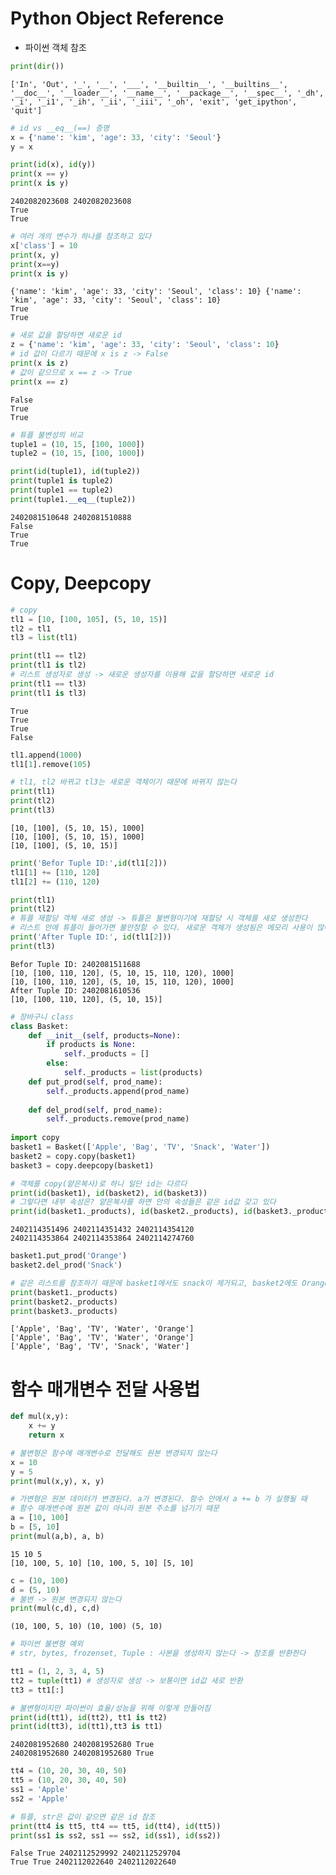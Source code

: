 # Python Object Reference
- 파이썬 객체 참조


```python
print(dir())
```

    ['In', 'Out', '_', '__', '___', '__builtin__', '__builtins__', '__doc__', '__loader__', '__name__', '__package__', '__spec__', '_dh', '_i', '_i1', '_ih', '_ii', '_iii', '_oh', 'exit', 'get_ipython', 'quit']
    


```python
# id vs __eq__(==) 증명
x = {'name': 'kim', 'age': 33, 'city': 'Seoul'}
y = x

print(id(x), id(y))
print(x == y)
print(x is y)
```

    2402082023608 2402082023608
    True
    True
    


```python
# 여러 개의 변수가 하나를 참조하고 있다
x['class'] = 10
print(x, y)
print(x==y)
print(x is y)
```

    {'name': 'kim', 'age': 33, 'city': 'Seoul', 'class': 10} {'name': 'kim', 'age': 33, 'city': 'Seoul', 'class': 10}
    True
    True
    


```python
# 새로 값을 할당하면 새로운 id
z = {'name': 'kim', 'age': 33, 'city': 'Seoul', 'class': 10}
# id 값이 다르기 때문에 x is z -> False
print(x is z)
# 값이 같으므로 x == z -> True
print(x == z)
```

    False
    True
    True
    


```python
# 튜플 불변성의 비교
tuple1 = (10, 15, [100, 1000])
tuple2 = (10, 15, [100, 1000])

print(id(tuple1), id(tuple2))
print(tuple1 is tuple2)
print(tuple1 == tuple2)
print(tuple1.__eq__(tuple2))
```

    2402081510648 2402081510888
    False
    True
    True
    

# Copy, Deepcopy


```python
# copy
tl1 = [10, [100, 105], (5, 10, 15)]
tl2 = tl1
tl3 = list(tl1)

print(tl1 == tl2)
print(tl1 is tl2)
# 리스트 생성자로 생성 -> 새로운 생성자를 이용해 값을 할당하면 새로운 id
print(tl1 == tl3)
print(tl1 is tl3)
```

    True
    True
    True
    False
    


```python
tl1.append(1000)
tl1[1].remove(105)

# tl1, tl2 바뀌고 tl3는 새로운 객체이기 때문에 바뀌지 않는다
print(tl1)
print(tl2)
print(tl3)
```

    [10, [100], (5, 10, 15), 1000]
    [10, [100], (5, 10, 15), 1000]
    [10, [100], (5, 10, 15)]
    


```python
print('Befor Tuple ID:',id(tl1[2]))
tl1[1] += [110, 120]
tl1[2] += (110, 120)

print(tl1)
print(tl2)
# 튜플 재할당 객체 새로 생성 -> 튜플은 불변형이기에 재할당 시 객체를 새로 생성한다
# 리스트 안에 튜플이 들어가면 불안정할 수 있다. 새로운 객체가 생성됨은 메모리 사용이 많아짐을 뜻함
print('After Tuple ID:', id(tl1[2]))
print(tl3)
```

    Befor Tuple ID: 2402081511688
    [10, [100, 110, 120], (5, 10, 15, 110, 120), 1000]
    [10, [100, 110, 120], (5, 10, 15, 110, 120), 1000]
    After Tuple ID: 2402081610536
    [10, [100, 110, 120], (5, 10, 15)]
    


```python
# 장바구니 class
class Basket:
    def __init__(self, products=None):
        if products is None:
            self._products = []
        else:
            self._products = list(products)
    def put_prod(self, prod_name):
        self._products.append(prod_name)
        
    def del_prod(self, prod_name):
        self._products.remove(prod_name)
        
import copy
basket1 = Basket(['Apple', 'Bag', 'TV', 'Snack', 'Water'])
basket2 = copy.copy(basket1)
basket3 = copy.deepcopy(basket1)

# 객체를 copy(얕은복사)로 하니 일단 id는 다르다
print(id(basket1), id(basket2), id(basket3))
# 그렇다면 내부 속성은? 얕은복사를 하면 안의 속성들은 같은 id값 갖고 있다
print(id(basket1._products), id(basket2._products), id(basket3._products))
```

    2402114351496 2402114351432 2402114354120
    2402114353864 2402114353864 2402114274760
    


```python
basket1.put_prod('Orange')
basket2.del_prod('Snack')

# 같은 리스트를 참조하기 때문에 basket1에서도 snack이 제거되고, basket2에도 Orange가 추가됨
print(basket1._products)
print(basket2._products)
print(basket3._products)
```

    ['Apple', 'Bag', 'TV', 'Water', 'Orange']
    ['Apple', 'Bag', 'TV', 'Water', 'Orange']
    ['Apple', 'Bag', 'TV', 'Snack', 'Water']
    

# 함수 매개변수 전달 사용법


```python
def mul(x,y):
    x += y
    return x

# 불변형은 함수에 매개변수로 전달해도 원본 변경되지 않는다
x = 10
y = 5
print(mul(x,y), x, y)

# 가변형은 원본 데이터가 변경된다. a가 변경된다. 함수 안에서 a += b 가 실행될 때
# 함수 매개변수에 원본 값이 아니라 원본 주소를 넘기기 때문
a = [10, 100]
b = [5, 10]
print(mul(a,b), a, b)
```

    15 10 5
    [10, 100, 5, 10] [10, 100, 5, 10] [5, 10]
    


```python
c = (10, 100)
d = (5, 10)
# 불변 -> 원본 변경되지 않는다
print(mul(c,d), c,d)
```

    (10, 100, 5, 10) (10, 100) (5, 10)
    


```python
# 파이썬 불변형 예외
# str, bytes, frozenset, Tuple : 사본을 생성하지 않는다 -> 참조를 반환한다

tt1 = (1, 2, 3, 4, 5)
tt2 = tuple(tt1) # 생성자로 생성 -> 보통이면 id값 새로 반환
tt3 = tt1[:]

# 불변형이지만 파이썬이 효율/성능을 위해 이렇게 만들어짐
print(id(tt1), id(tt2), tt1 is tt2)
print(id(tt3), id(tt1),tt3 is tt1)
```

    2402081952680 2402081952680 True
    2402081952680 2402081952680 True
    


```python
tt4 = (10, 20, 30, 40, 50)
tt5 = (10, 20, 30, 40, 50)
ss1 = 'Apple'
ss2 = 'Apple'

# 튜플, str은 값이 같으면 같은 id 참조
print(tt4 is tt5, tt4 == tt5, id(tt4), id(tt5))
print(ss1 is ss2, ss1 == ss2, id(ss1), id(ss2))
```

    False True 2402112529992 2402112529704
    True True 2402112022640 2402112022640
    


```python

```
